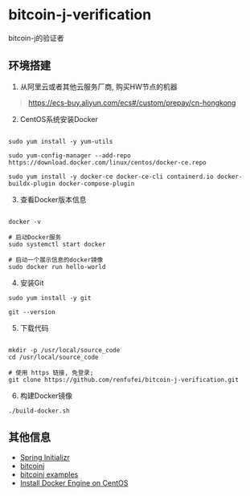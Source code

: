 # bitcoin-j-verification
bitcoin-j的验证者



## 环境搭建


1. 从阿里云或者其他云服务厂商, 购买HW节点的机器

> https://ecs-buy.aliyun.com/ecs#/custom/prepay/cn-hongkong

2. CentOS系统安装Docker

```shell

sudo yum install -y yum-utils

sudo yum-config-manager --add-repo https://download.docker.com/linux/centos/docker-ce.repo

sudo yum install -y docker-ce docker-ce-cli containerd.io docker-buildx-plugin docker-compose-plugin

```

3. 查看Docker版本信息

```shell

docker -v

# 启动Docker服务
sudo systemctl start docker

# 启动一个展示信息的docker镜像
sudo docker run hello-world

```

4. 安装Git

```shell
sudo yum install -y git

git --version

```

5. 下载代码

```shell

mkdir -p /usr/local/source_code
cd /usr/local/source_code

# 使用 https 链接, 免登录;
git clone https://github.com/renfufei/bitcoin-j-verification.git

```


6. 构建Docker镜像

```shell
./build-docker.sh

```




## 其他信息

- [Spring Initializr](https://start.spring.io/#!type=maven-project&language=java&platformVersion=3.2.0&packaging=jar&jvmVersion=17&groupId=com.cncounter&artifactId=bitcoin-j-verification&name=bitcoin-j-verification&description=bitcoin-j-verification%20project%20for%20Spring%20Boot&packageName=com.cncounter.bitcoin-j-verification&dependencies=lombok,web,jdbc,mybatis,mysql)
- [bitcoinj](https://bitcoinj.org/)
- [bitcoinj examples](https://github.com/bitcoinj/bitcoinj/tree/release-0.16/examples/src/main/java/org/bitcoinj/examples)
- [Install Docker Engine on CentOS](https://docs.docker.com/engine/install/centos/)

